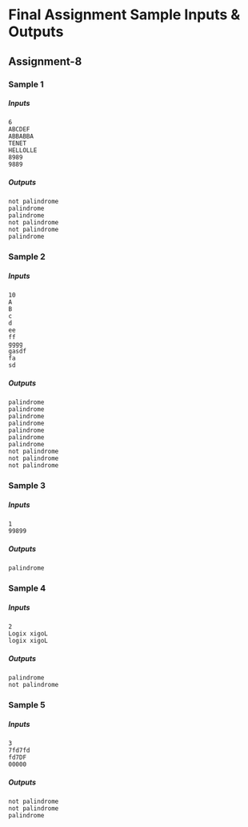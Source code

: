 # Final Assignment Sample Inputs & Outputs
## Assignment-8

### Sample 1
##### Inputs
```
6
ABCDEF
ABBABBA
TENET
HELLOLLE
8989
9889

```
##### Outputs
```
not palindrome
palindrome
palindrome
not palindrome
not palindrome
palindrome

```

### Sample 2
##### Inputs
```
10
A
B
c
d
ee
ff
gggg
gasdf
fa
sd

```
##### Outputs
```
palindrome
palindrome
palindrome
palindrome
palindrome
palindrome
palindrome
not palindrome
not palindrome
not palindrome

```
### Sample 3
##### Inputs
```
1
99899

```
##### Outputs
```
palindrome

```
### Sample 4
##### Inputs
```
2
Logix xigoL
logix xigoL

```
##### Outputs
```
palindrome
not palindrome

```
### Sample 5
##### Inputs
```
3
7fd7fd
fd7DF
00000

```
##### Outputs
```
not palindrome
not palindrome
palindrome

```